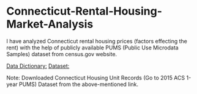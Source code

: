 # Connecticut-Rental-Housing-Market-Analysis

I have analyzed Connecticut rental housing prices (factors effecting the rent) with the help of publicly available PUMS (Public Use Microdata Samples) dataset from census.gov website.

[Data Dictionary:](http://www2.census.gov/programs-surveys/acs/tech_docs/pums/data_dict/PUMSDataDict15.pdf)
[Dataset:](http://www.census.gov/programs-surveys/acs/data/pums.html)

Note: Downloaded Connecticut Housing Unit Records (Go to 2015 ACS 1-year PUMS) Dataset from the above-mentioned link.
